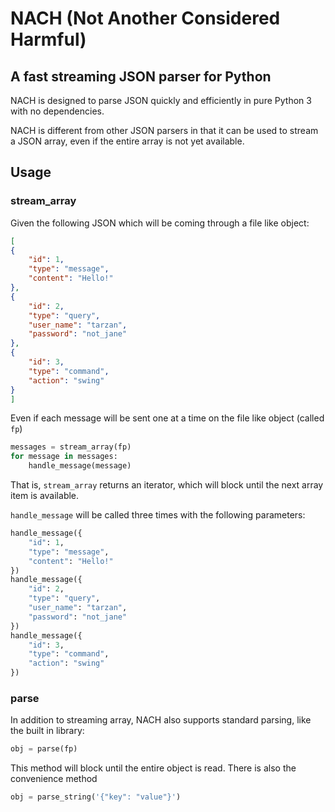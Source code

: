 NACH (Not Another Considered Harmful)
=====================================
A fast streaming JSON parser for Python
---------------------------------------

NACH is designed to parse JSON quickly and efficiently in pure Python 3 with no dependencies.

NACH is different from other JSON parsers in that it can be used to stream a JSON array, even if the entire array
is not yet available.

## Usage

### stream_array

Given the following JSON which will be coming through a file like object:

```json
[
{
    "id": 1,
    "type": "message",
    "content": "Hello!"
},
{
    "id": 2,
    "type": "query",
    "user_name": "tarzan",
    "password": "not_jane"
},
{
    "id": 3,
    "type": "command",
    "action": "swing"
}
]
```

Even if each message will be sent one at a time on the file like object (called `fp`)

```python
messages = stream_array(fp)
for message in messages:
    handle_message(message)
```

That is, `stream_array` returns an iterator, which will block until the next array item is available.

`handle_message` will be called three times with the following parameters:

```python
handle_message({
    "id": 1,
    "type": "message",
    "content": "Hello!"
})
handle_message({
    "id": 2,
    "type": "query",
    "user_name": "tarzan",
    "password": "not_jane"
})
handle_message({
    "id": 3,
    "type": "command",
    "action": "swing"
})
```

### parse

In addition to streaming array, NACH also supports standard parsing, like the built in library:

```python
obj = parse(fp)
```

This method will block until the entire object is read.  There is also the convenience method

```python
obj = parse_string('{"key": "value"}')
```